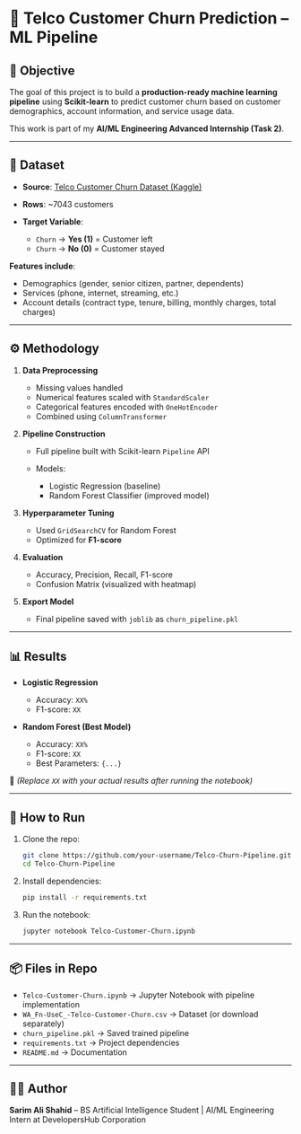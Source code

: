 # 📌 Telco Customer Churn Prediction – ML Pipeline

## 🎯 Objective

The goal of this project is to build a **production-ready machine learning pipeline** using **Scikit-learn** to predict customer churn based on customer demographics, account information, and service usage data.

This work is part of my **AI/ML Engineering Advanced Internship (Task 2)**.

---

## 📂 Dataset

* **Source**: [Telco Customer Churn Dataset (Kaggle)](https://www.kaggle.com/blastchar/telco-customer-churn)
* **Rows**: \~7043 customers
* **Target Variable**:

  * `Churn` → **Yes (1)** = Customer left
  * `Churn` → **No (0)** = Customer stayed

**Features include**:

* Demographics (gender, senior citizen, partner, dependents)
* Services (phone, internet, streaming, etc.)
* Account details (contract type, tenure, billing, monthly charges, total charges)

---

## ⚙️ Methodology

1. **Data Preprocessing**

   * Missing values handled
   * Numerical features scaled with `StandardScaler`
   * Categorical features encoded with `OneHotEncoder`
   * Combined using `ColumnTransformer`

2. **Pipeline Construction**

   * Full pipeline built with Scikit-learn `Pipeline` API
   * Models:

     * Logistic Regression (baseline)
     * Random Forest Classifier (improved model)

3. **Hyperparameter Tuning**

   * Used `GridSearchCV` for Random Forest
   * Optimized for **F1-score**

4. **Evaluation**

   * Accuracy, Precision, Recall, F1-score
   * Confusion Matrix (visualized with heatmap)

5. **Export Model**

   * Final pipeline saved with `joblib` as `churn_pipeline.pkl`

---

## 📊 Results

* **Logistic Regression**

  * Accuracy: `XX%`
  * F1-score: `XX`

* **Random Forest (Best Model)**

  * Accuracy: `XX%`
  * F1-score: `XX`
  * Best Parameters: `{...}`

📌 *(Replace `XX` with your actual results after running the notebook)*

---

## 🚀 How to Run

1. Clone the repo:

   ```bash
   git clone https://github.com/your-username/Telco-Churn-Pipeline.git
   cd Telco-Churn-Pipeline
   ```

2. Install dependencies:

   ```bash
   pip install -r requirements.txt
   ```

3. Run the notebook:

   ```bash
   jupyter notebook Telco-Customer-Churn.ipynb
   ```

---

## 📦 Files in Repo

* `Telco-Customer-Churn.ipynb` → Jupyter Notebook with pipeline implementation
* `WA_Fn-UseC_-Telco-Customer-Churn.csv` → Dataset (or download separately)
* `churn_pipeline.pkl` → Saved trained pipeline
* `requirements.txt` → Project dependencies
* `README.md` → Documentation

---

## 🧑‍💻 Author

**Sarim Ali Shahid** – BS Artificial Intelligence Student | AI/ML Engineering Intern at DevelopersHub Corporation

